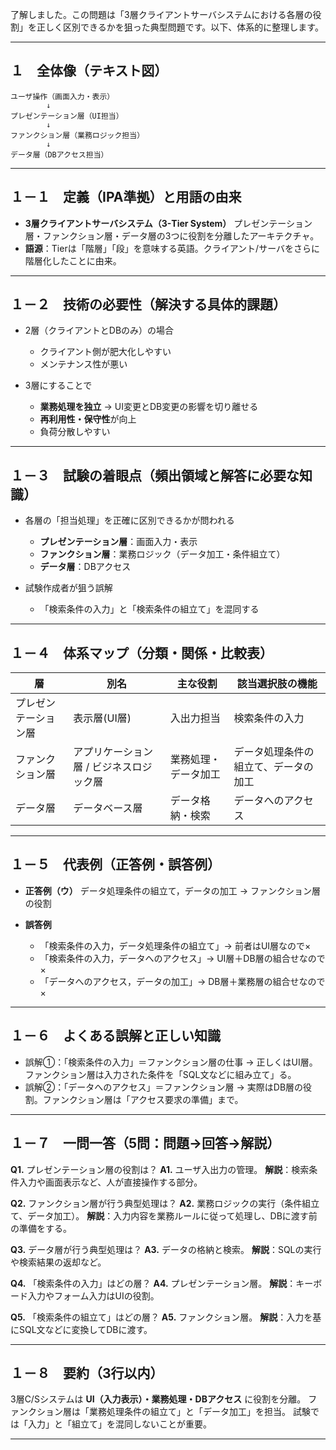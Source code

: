 了解しました。この問題は「3層クライアントサーバシステムにおける各層の役割」を正しく区別できるかを狙った典型問題です。以下、体系的に整理します。

---

## １　全体像（テキスト図）

```
ユーザ操作（画面入力・表示）
        ↓
プレゼンテーション層（UI担当）
        ↓
ファンクション層（業務ロジック担当）
        ↓
データ層（DBアクセス担当）
```

---

## １－１　定義（IPA準拠）と用語の由来

* **3層クライアントサーバシステム（3-Tier System）**
  プレゼンテーション層・ファンクション層・データ層の3つに役割を分離したアーキテクチャ。
* **語源**：Tierは「階層」「段」を意味する英語。クライアント/サーバをさらに階層化したことに由来。

---

## １－２　技術の必要性（解決する具体的課題）

* 2層（クライアントとDBのみ）の場合

  * クライアント側が肥大化しやすい
  * メンテナンス性が悪い
* 3層にすることで

  * **業務処理を独立** → UI変更とDB変更の影響を切り離せる
  * **再利用性・保守性**が向上
  * 負荷分散しやすい

---

## １－３　試験の着眼点（頻出領域と解答に必要な知識）

* 各層の「担当処理」を正確に区別できるかが問われる

  * **プレゼンテーション層**：画面入力・表示
  * **ファンクション層**：業務ロジック（データ加工・条件組立て）
  * **データ層**：DBアクセス
* 試験作成者が狙う誤解

  * 「検索条件の入力」と「検索条件の組立て」を混同する

---

## １－４　体系マップ（分類・関係・比較表）

| 層          | 別名                    | 主な役割       | 該当選択肢の機能           |
| ---------- | --------------------- | ---------- | ------------------ |
| プレゼンテーション層 | 表示層(UI層)              | 入出力担当      | 検索条件の入力            |
| ファンクション層   | アプリケーション層 / ビジネスロジック層 | 業務処理・データ加工 | データ処理条件の組立て、データの加工 |
| データ層       | データベース層               | データ格納・検索   | データへのアクセス          |

---

## １－５　代表例（正答例・誤答例）

* **正答例（ウ）**
  データ処理条件の組立て，データの加工 → ファンクション層の役割
* **誤答例**

  * 「検索条件の入力，データ処理条件の組立て」→ 前者はUI層なので×
  * 「検索条件の入力，データへのアクセス」→ UI層＋DB層の組合せなので×
  * 「データへのアクセス，データの加工」→ DB層＋業務層の組合せなので×

---

## １－６　よくある誤解と正しい知識

* 誤解①：「検索条件の入力」＝ファンクション層の仕事
  → 正しくはUI層。ファンクション層は入力された条件を「SQL文などに組み立て」る。
* 誤解②：「データへのアクセス」＝ファンクション層
  → 実際はDB層の役割。ファンクション層は「アクセス要求の準備」まで。

---

## １－７　一問一答（5問：問題→回答→解説）

**Q1.** プレゼンテーション層の役割は？
**A1.** ユーザ入出力の管理。
**解説**：検索条件入力や画面表示など、人が直接操作する部分。

**Q2.** ファンクション層が行う典型処理は？
**A2.** 業務ロジックの実行（条件組立て、データ加工）。
**解説**：入力内容を業務ルールに従って処理し、DBに渡す前の準備をする。

**Q3.** データ層が行う典型処理は？
**A3.** データの格納と検索。
**解説**：SQLの実行や検索結果の返却など。

**Q4.** 「検索条件の入力」はどの層？
**A4.** プレゼンテーション層。
**解説**：キーボード入力やフォーム入力はUIの役割。

**Q5.** 「検索条件の組立て」はどの層？
**A5.** ファンクション層。
**解説**：入力を基にSQL文などに変換してDBに渡す。

---

## １－８　要約（3行以内）

3層C/Sシステムは **UI（入力表示）・業務処理・DBアクセス** に役割を分離。
ファンクション層は「業務処理条件の組立て」と「データ加工」を担当。
試験では「入力」と「組立て」を混同しないことが重要。

---


